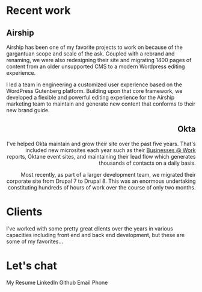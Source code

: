 # Recent work

<ProjectCard :primary-image="$withBase('/images/screenshot-airship-1.png')" :secondary-image="$withBase('/images/screenshot-airship-2.png')">

## Airship

Airship has been one of my favorite projects to work on because of the gargantuan scope and scale of the ask. Coupled with a rebrand and renaming, we were also redesigning their site and migrating 1400 pages of content from an older unsupported CMS to a modern Wordpress editing experience.

I led a team in engineering a customized user experience based on the WordPress Gutenberg platform. Building upon that core framework, we developed a flexible and powerful editing experience for the Airship marketing team to maintain and generate new content that conforms to their new brand guide.

</ProjectCard>

<ProjectCard :primary-image="$withBase('/images/screenshot-okta-1.png')" :secondary-image="$withBase('/images/screenshot-okta-2.png')" align="right">

## Okta

I've helped Okta maintain and grow their site over the past five years. That's included new microsites each year such as their [Businesses @ Work](https://www.okta.com/businesses-at-work/2020/) reports, Oktane event sites, and maintaining their lead flow which generates thousands of contacts on a daily basis.

Most recently, as part of a larger development team, we migrated their corporate site from Drupal 7 to Drupal 8. This was an enormous undertaking constituting hundreds of hours of work over the course of only two months.

</ProjectCard>

# Clients

<ContentBlock width="780">

I've worked with some pretty great clients over the years in various capacities including front end and back end development, but these are some of my favorites...

</ContentBlock>

<LogoGrid>
<LogoGridItem :logo="$withBase('/images/logo-airship.svg')" to="https://www.airship.com"/>
<LogoGridItem :logo="$withBase('/images/logo-flickerbox.svg')" to="https://www.flickerbox.com"/>
<LogoGridItem :logo="$withBase('/images/logo-okta.svg')" to="https://www.okta.com"/>
<LogoGridItem :logo="$withBase('/images/logo-stitchfix.svg')" to="https://www.stitchfix.com/women/blog"/>
<LogoGridItem :logo="$withBase('/images/logo-lyft.png')" to="https://www.lyftbusiness.com"/>
<LogoGridItem :logo="$withBase('/images/logo-carta.png')" to="https://www.carta.com"/>
<LogoGridItem :logo="$withBase('/images/logo-bluejeans.svg')" to="https://www.bluejeans.com"/>
<LogoGridItem :logo="$withBase('/images/logo-samsung.svg')" to="https://www.samsungnext.com"/>
<LogoGridItem :logo="$withBase('/images/logo-goodhire.svg')" to="https://www.goodhire.com"/>
<LogoGridItem :logo="$withBase('/images/logo-rezilion.svg')" to="https://www.rezilion.com"/>
<LogoGridItem :logo="$withBase('/images/logo-dgraph.svg')" to="https://www.dgraph.io"/>
<LogoGridItem :logo="$withBase('images/logo-nobl9.png')" to="https://www.nobl9.com"/>
</LogoGrid>

# Let's chat

<ButtonLink :to="$withBase('Cody-Baker-Resume.pdf')">My Resume</ButtonLink>
<ButtonLink to="https://www.linkedin.com/in/codyrobert/">LinkedIn</ButtonLink>
<ButtonLink to="https://github.com/codyrobert">Github</ButtonLink>
<ButtonLink to="mailto:cody@codyrobert.com">Email</ButtonLink>
<ButtonLink to="tel:5032707628">Phone</ButtonLink>